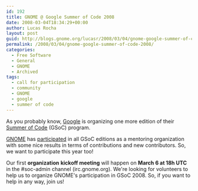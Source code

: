 ```yaml
---
id: 192
title: GNOME @ Google Summer of Code 2008
date: 2008-03-04T18:34:29+00:00
author: Lucas Rocha
layout: post
guid: http://blogs.gnome.org/lucasr/2008/03/04/gnome-google-summer-of-code-2008/
permalink: /2008/03/04/gnome-google-summer-of-code-2008/
categories:
  - Free Software
  - General
  - GNOME
  - Archived
tags:
  - call for participation
  - community
  - GNOME
  - google
  - summer of code
---
```

As you probably know, [Google](http://www.google.com) is organizing one more
edition of their [Summer of Code](http://code.google.com/soc/2008/) (GSoC)
program.

[GNOME](http://www.gnome.org) has
[participated](http://live.gnome.org/SummerOfCode) in all GSoC editions as a
mentoring organization with some nice results in terms of contributions and new
contributors. So, we want to participate this year too!

Our first **organization** **kickoff meeting** will happen on **March 6 at 18h
UTC** in the #soc-admin channel (irc.gnome.org). We're looking for volunteers
to help us to organize GNOME's participation in GSoC 2008. So, if you want to
help in any way, join us!
